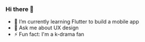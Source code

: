 ### Hi there 👋
- 🌱 I’m currently learning Flutter to build a mobile app
- 💬 Ask me about UX design
- ⚡ Fun fact: I'm a k-drama fan
<!--
**camicamiwave/camicamiwave** is a ✨ _special_ ✨ repository because its `README.md` (this file) appears on your GitHub profile.

Here are some ideas to get you started:

- 🔭 I’m currently working on ...
- 🌱 I’m currently learning Flutter to build a mobile app
- 👯 I’m looking to collaborate on ...
- 🤔 I’m looking for help with ...
- 💬 Ask me about UX design
- 📫 How to reach me: ...
- 😄 Pronouns: ...
- ⚡ Fun fact: I'm a k-drama fan
-->
